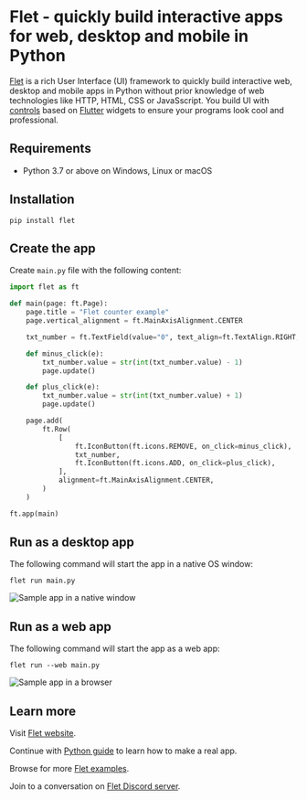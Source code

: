 # Flet - quickly build interactive apps for web, desktop and mobile in Python

[Flet](https://flet.dev) is a rich User Interface (UI) framework to quickly build interactive web, desktop and mobile apps in Python without prior knowledge of web technologies like HTTP, HTML, CSS or JavaSscript. You build UI with [controls](https://flet.dev/docs/controls) based on [Flutter](https://flutter.dev/) widgets to ensure your programs look cool and professional.

## Requirements

* Python 3.7 or above on Windows, Linux or macOS

## Installation

```
pip install flet
```

## Create the app

Create `main.py` file with the following content:

```python
import flet as ft

def main(page: ft.Page):
    page.title = "Flet counter example"
    page.vertical_alignment = ft.MainAxisAlignment.CENTER

    txt_number = ft.TextField(value="0", text_align=ft.TextAlign.RIGHT, width=100)

    def minus_click(e):
        txt_number.value = str(int(txt_number.value) - 1)
        page.update()

    def plus_click(e):
        txt_number.value = str(int(txt_number.value) + 1)
        page.update()

    page.add(
        ft.Row(
            [
                ft.IconButton(ft.icons.REMOVE, on_click=minus_click),
                txt_number,
                ft.IconButton(ft.icons.ADD, on_click=plus_click),
            ],
            alignment=ft.MainAxisAlignment.CENTER,
        )
    )

ft.app(main)
```

## Run as a desktop app

The following command will start the app in a native OS window:

```
flet run main.py
```

![Sample app in a native window](https://flet.dev/img/docs/getting-started/flet-counter-macos.png)

## Run as a web app

The following command will start the app as a web app:

```
flet run --web main.py
```

![Sample app in a browser](https://flet.dev/img/docs/getting-started/flet-counter-safari.png)

## Learn more

Visit [Flet website](https://flet.dev).

Continue with [Python guide](https://flet.dev/docs/getting-started/python) to learn how to make a real app.

Browse for more [Flet examples](https://github.com/flet-dev/examples/tree/main/python).

Join to a conversation on [Flet Discord server](https://discord.gg/dzWXP8SHG8).
